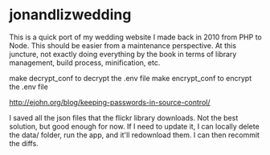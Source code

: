 # jonandlizwedding
This is a quick port of my wedding website I made back in 2010 from PHP to Node. This should be easier from a maintenance perspective. At this juncture, not exactly doing everything by the book in terms of library management, build process, minification, etc. 

make decrypt_conf to decrypt the .env file
make encrypt_conf to encrypt the .env file

http://ejohn.org/blog/keeping-passwords-in-source-control/

I saved all the json files that the flickr library downloads. Not the best solution, but good enough for now. If I need to update it, I can locally delete the data/ folder, run the app, and it'll redownload them. I can then recommit the diffs.